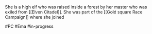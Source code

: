 She is a high elf who was raised inside a forest by her master who was exiled from [[Elven Citadel]]. She was part of the [[Gold square Race Campaign]] where she joined

#PC #Ema #in-progress